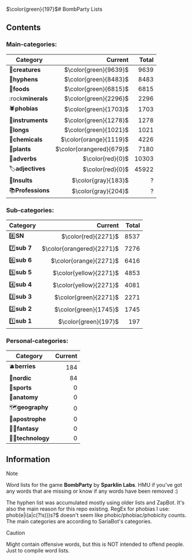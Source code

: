 
$\color{green}{197}$# BombParty Lists

## Contents

### **Main-categories:**

| Category                |                    Current | Total |
| ----------------------- | -------------------------: | ----: |
| 🦋**creatures**   |    $\color{green}{9639}$ |  9639 |
| 🔗**hyphens**     |    $\color{green}{8483}$ |  8483 |
| 🍔**foods**       |    $\color{green}{6815}$ |  6815 |
| :rock**minerals** |    $\color{green}{2296}$ |  2296 |
| 🕷**phobias**     |    $\color{green}{1703}$ |  1703 |
| 🎸**instruments** |    $\color{green}{1278}$ |  1278 |
| 📏**longs**       |    $\color{green}{1021}$ |  1021 |
| 🧪**chemicals**   |   $\color{orange}{1119}$ |  4226 |
| 🌱**plants**      | $\color{orangered}{679}$ |  7180 |
| 🌠**adverbs**     |         $\color{red}{0}$ | 10303 |
| 🏷**adjectives**  |         $\color{red}{0}$ | 45922 |
| 💢**Insults**     |      $\color{gray}{183}$ |     ? |
| 📚**Professions** |      $\color{gray}{204}$ |     ? |

### **Sub-categories:**

| Category     |                  Current | Total |
| ------------ | -----------------------: | ----: |
| 8️⃣**SN**    | $\color{red}{2271}$ |  8537 |
| 7️⃣**sub 7** | $\color{orangered}{2271}$ |  7276 |
| 6️⃣**sub 6** | $\color{orange}{2271}$ |  6416 |
| 5️⃣**sub 5** | $\color{yellow}{2271}$ |  4853 |
| 4️⃣**sub 4** | $\color{yellow}{2271}$ |  4081 |
| 3️⃣**sub 3** | $\color{green}{2271}$ |  2271 |
| 2️⃣**sub 2** |  $\color{green}{1745}$ |  1745 |
| 1️⃣**sub 1** |   $\color{green}{197}$ |   197 |

### **Personal-categories:**

| Category                       | Current |
| ------------------------------ | ------: |
| :blueberries:**berries** |     184 |
| 🚢**nordic**             |      84 |
| 🏈**sports**             |      0 |
| 🦵**anatomy**          |      0 |
| 🗺**geography**          |      0 |
| 🔣**apostrophe**          |      0 |
| 🧙‍♂️**fantasy**          |      0 |
| 👩‍💻**technology**          |      0 |

## Information

> [!NOTE]
> Word lists for the game **BombParty** by **Sparklin Labs**.
> HMU if you've got any words that are missing or know if any words have been removed :)
>
> The hyphen list was accumulated mostly using older lists and ZapBot.
> It's also the main reason for this repo existing.
> RegEx for phobias I use: phob(e|i(a|c(?!s)))s?$ doesn't seem like phobic/phobiac/phobicity counts.
> The main categories are according to SariaBot's categories.

> [!CAUTION]
> Might contain offensive words, but this is NOT intended to offend people. Just to compile word lists.
